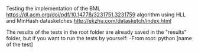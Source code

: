Testing the implementation of the BML https://dl.acm.org/doi/pdf/10.14778/3231751.3231759 algorithm using HLL and MinHash datasketches http://ekzhu.com/datasketch/index.html

The results of the tests in the root folder are already saved in the "results" folder, but if you want to run the tests by yourself:
-From root: python [name of the test]

